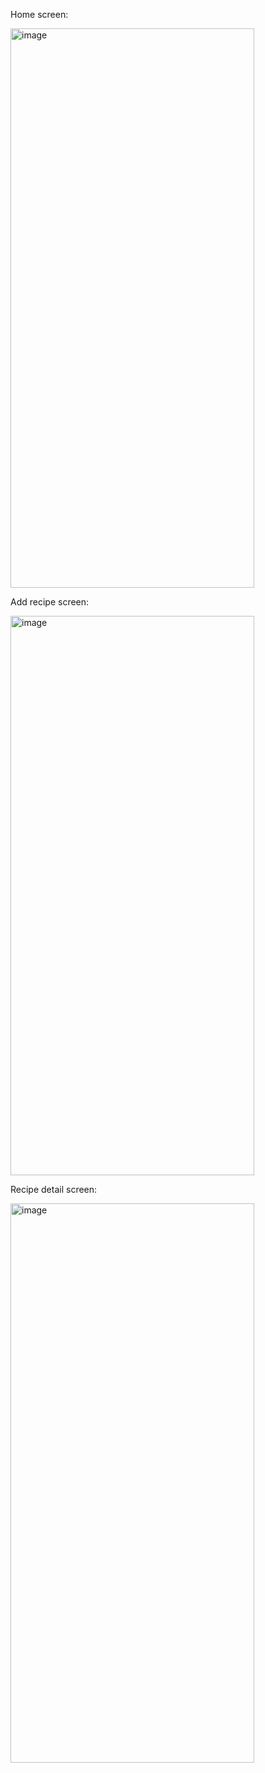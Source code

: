 Home screen: 

<img width="390" height="895" alt="image" src="https://github.com/user-attachments/assets/e1459051-fbc8-40e8-8ab4-37420ae1d091" />

Add recipe screen: 

<img width="390" height="895" alt="image" src="https://github.com/user-attachments/assets/77e5496c-d0e0-45ca-a672-3c6e6aa25b05" />

Recipe detail screen: 

<img width="390" height="895" alt="image" src="https://github.com/user-attachments/assets/f5ffc65d-c990-4ebf-8cab-0183c26af67a" />
